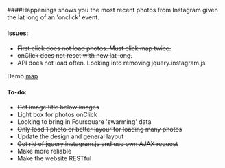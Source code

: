 ####Happenings shows you the most recent photos from Instagram given the lat long of an 'onclick' event.

#### Issues:
* ~~First click does not load photos. Must click map twice.~~
* ~~onClick does not reset with new lat long.~~
* API does not load often.  Looking into removing jquery.instagram.js

Demo [map](http:visuallybs.com/maps/happenings)

#### To-do:
* ~~Get image title below images~~
* Light box for photos onClick
* Looking to bring in Foursquare 'swarming' data
* ~~Only load 1 photo or better layour for loading many photos~~
* Update the design and general layout
* ~~Get rid of jquery.instagram.js and use own AJAX request~~
* Make more reliable
* Make the website RESTful